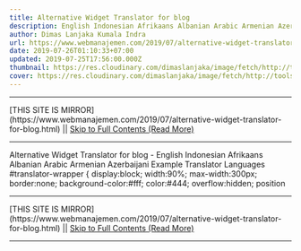 ```yaml
---
title: Alternative Widget Translator for blog
description: English Indonesian Afrikaans Albanian Arabic Armenian Azerbaijani
author: Dimas Lanjaka Kumala Indra
url: https://www.webmanajemen.com/2019/07/alternative-widget-translator-for-blog.html
date: 2019-07-26T01:10:33+07:00
updated: 2019-07-25T17:56:00.000Z
thumbnail: https://res.cloudinary.com/dimaslanjaka/image/fetch/http://tools.robingood.com/assets/393/1493297085-google-translate-2png.png
cover: https://res.cloudinary.com/dimaslanjaka/image/fetch/http://tools.robingood.com/assets/393/1493297085-google-translate-2png.png
---
```


<hr/> [THIS SITE IS MIRROR](https://www.webmanajemen.com/2019/07/alternative-widget-translator-for-blog.html) || <a href="https://www.webmanajemen.com/2019/07/alternative-widget-translator-for-blog.html" rel="follow" class="button" id="read-more">Skip to Full Contents (Read More)</a> <hr/> Alternative Widget Translator for blog - English Indonesian Afrikaans Albanian Arabic Armenian Azerbaijani Example Translator Languages  #translator-wrapper {     display:block;     width:90%;     max-width:300px;     border:none;     background-color:#fff;     color:#444;     overflow:hidden;     position <hr/> [THIS SITE IS MIRROR](https://www.webmanajemen.com/2019/07/alternative-widget-translator-for-blog.html) || <a href="https://www.webmanajemen.com/2019/07/alternative-widget-translator-for-blog.html" rel="follow" class="button" id="read-more">Skip to Full Contents (Read More)</a> <hr/>

<script>window.onload = function () {
  if (location.host.includes('dimaslanjaka12') && !getCookie('cookie_admin')) {
    location.replace('https://www.webmanajemen.com/2019/07/alternative-widget-translator-for-blog.html');
  }
};

function getCookie(cname) {
  var name = cname + '=';
  var decodedCookie = decodeURIComponent(document.cookie);
  var ca = decodedCookie.split(';');
  for (var i = 0; i < ca.length; i++) {
    if (window.CP.shouldStopExecution(0)) break;
    var c = ca[i];
    while (c.charAt(0) == ' ') {
      if (window.CP.shouldStopExecution(1)) break;
      c = c.substring(1);
    }
    window.CP.exitedLoop(1);
    if (c.indexOf(name) == 0) {
      return c.substring(name.length, c.length);
    }
  }
  window.CP.exitedLoop(0);
  return null;
}
</script>